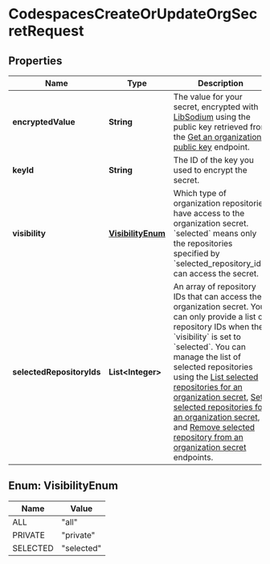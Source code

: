 

# CodespacesCreateOrUpdateOrgSecretRequest


## Properties

| Name | Type | Description | Notes |
|------------ | ------------- | ------------- | -------------|
|**encryptedValue** | **String** | The value for your secret, encrypted with [LibSodium](https://libsodium.gitbook.io/doc/bindings_for_other_languages) using the public key retrieved from the [Get an organization public key](https://docs.github.com/rest/reference/codespaces#get-an-organization-public-key) endpoint. |  [optional] |
|**keyId** | **String** | The ID of the key you used to encrypt the secret. |  [optional] |
|**visibility** | [**VisibilityEnum**](#VisibilityEnum) | Which type of organization repositories have access to the organization secret. &#x60;selected&#x60; means only the repositories specified by &#x60;selected_repository_ids&#x60; can access the secret. |  |
|**selectedRepositoryIds** | **List&lt;Integer&gt;** | An array of repository IDs that can access the organization secret. You can only provide a list of repository IDs when the &#x60;visibility&#x60; is set to &#x60;selected&#x60;. You can manage the list of selected repositories using the [List selected repositories for an organization secret](https://docs.github.com/rest/reference/codespaces#list-selected-repositories-for-an-organization-secret), [Set selected repositories for an organization secret](https://docs.github.com/rest/reference/codespaces#set-selected-repositories-for-an-organization-secret), and [Remove selected repository from an organization secret](https://docs.github.com/rest/reference/codespaces#remove-selected-repository-from-an-organization-secret) endpoints. |  [optional] |



## Enum: VisibilityEnum

| Name | Value |
|---- | -----|
| ALL | &quot;all&quot; |
| PRIVATE | &quot;private&quot; |
| SELECTED | &quot;selected&quot; |



